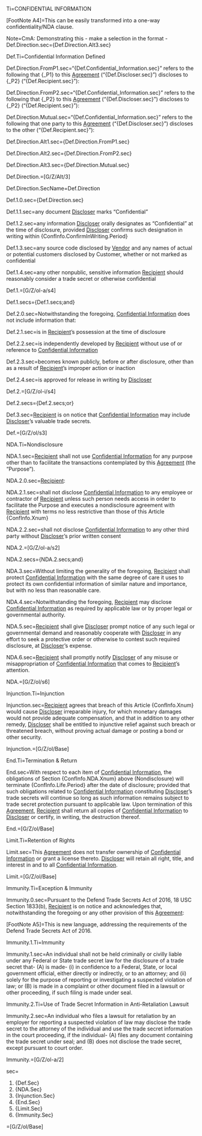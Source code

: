 Ti=CONFIDENTIAL INFORMATION

[FootNote A4]=This can be easily transformed into a one-way confidentiality/NDA clause.  

Note=CmA: Demonstrating this - make a selection in the format - Def.Direction.sec={Def.Direction.Alt3.sec}

Def.Ti=Confidential Information Defined

Def.Direction.FromP1.sec=“{Def.Confidential_Information.sec}” refers to the following that  {_P1} to this <a class='definedterm' href='#Def.Agreement.sec'>Agreement</a> (“{Def.Discloser.sec}”) discloses to {_P2} (“{Def.Recipient.sec}”):

Def.Direction.FromP2.sec=“{Def.Confidential_Information.sec}” refers to the following that  {_P2} to this <a class='definedterm' href='#Def.Agreement.sec'>Agreement</a> (“{Def.Discloser.sec}”) discloses to {_P2} (“{Def.Recipient.sec}”):

Def.Direction.Mutual.sec=“{Def.Confidential_Information.sec}” refers to the following that one party to this <a class='definedterm' href='#Def.Agreement.sec'>Agreement</a> (“{Def.Discloser.sec}”) discloses to the other (“{Def.Recipient.sec}”):

Def.Direction.Alt1.sec={Def.Direction.FromP1.sec}

Def.Direction.Alt2.sec={Def.Direction.FromP2.sec}

Def.Direction.Alt3.sec={Def.Direction.Mutual.sec}

Def.Direction.=[G/Z/Alt/3]

Def.Direction.SecName=Def.Direction

Def.1.0.sec={Def.Direction.sec}

Def.1.1.sec=any document <a class='definedterm' href='#Def.Discloser.sec'>Discloser</a> marks “Confidential”

Def.1.2.sec=any information <a class='definedterm' href='#Def.Discloser.sec'>Discloser</a> orally designates as “Confidential” at the time of disclosure, provided <a class='definedterm' href='#Def.Discloser.sec'>Discloser</a> confirms such designation in writing within {ConfInfo.ConfirmInWriting.Period}

Def.1.3.sec=any source code disclosed by <a class='definedterm' href='#Def.Vendor.sec'>Vendor</a> and any names of actual or potential customers disclosed by Customer, whether or not marked as confidential

Def.1.4.sec=any other nonpublic, sensitive information <a class='definedterm' href='#Def.Recipient.sec'>Recipient</a> should reasonably consider a trade secret or otherwise confidential

Def.1.=[G/Z/ol-a/s4]

Def.1.secs={Def.1.secs;and}

Def.2.0.sec=Notwithstanding the foregoing, <a class='definedterm' href='#Def.Confidential_Information.sec'>Confidential Information</a> does not include information that:

Def.2.1.sec=is in <a class='definedterm' href='#Def.Recipient.sec'>Recipient</a>’s possession at the time of disclosure

Def.2.2.sec=is independently developed by <a class='definedterm' href='#Def.Recipient.sec'>Recipient</a> without use of or reference to <a class='definedterm' href='#Def.Confidential_Information.sec'>Confidential Information</a>

Def.2.3.sec=becomes known publicly, before or after disclosure, other than as a result of <a class='definedterm' href='#Def.Recipient.sec'>Recipient</a>’s improper action or inaction

Def.2.4.sec=is approved for release in writing by <a class='definedterm' href='#Def.Discloser.sec'>Discloser</a>

Def.2.=[G/Z/ol-i/s4]

Def.2.secs={Def.2.secs;or}

Def.3.sec=<a class='definedterm' href='#Def.Recipient.sec'>Recipient</a> is on notice that <a class='definedterm' href='#Def.Confidential_Information.sec'>Confidential Information</a> may include <a class='definedterm' href='#Def.Discloser.sec'>Discloser</a>’s valuable trade secrets.

Def.=[G/Z/ol/s3]

NDA.Ti=Nondisclosure

NDA.1.sec=<a class='definedterm' href='#Def.Recipient.sec'>Recipient</a> shall not use <a class='definedterm' href='#Def.Confidential_Information.sec'>Confidential Information</a> for any purpose other than to facilitate the transactions contemplated by this <a class='definedterm' href='#Def.Agreement.sec'>Agreement</a> (the “Purpose”).

NDA.2.0.sec=<a class='definedterm' href='#Def.Recipient.sec'>Recipient</a>:

NDA.2.1.sec=shall not disclose <a class='definedterm' href='#Def.Confidential_Information.sec'>Confidential Information</a> to any employee or contractor of <a class='definedterm' href='#Def.Recipient.sec'>Recipient</a> unless such person needs access in order to facilitate the Purpose and executes a nondisclosure agreement with <a class='definedterm' href='#Def.Recipient.sec'>Recipient</a> with terms no less restrictive than those of this Article {ConfInfo.Xnum}

NDA.2.2.sec=shall not disclose <a class='definedterm' href='#Def.Confidential_Information.sec'>Confidential Information</a> to any other third party without <a class='definedterm' href='#Def.Discloser.sec'>Discloser</a>’s prior written consent

NDA.2.=[G/Z/ol-a/s2]

NDA.2.secs={NDA.2.secs;and}

NDA.3.sec=Without limiting the generality of the foregoing, <a class='definedterm' href='#Def.Recipient.sec'>Recipient</a> shall protect <a class='definedterm' href='#Def.Confidential_Information.sec'>Confidential Information</a> with the same degree of care it uses to protect its own confidential information of similar nature and importance, but with no less than reasonable care.

NDA.4.sec=Notwithstanding the foregoing, <a class='definedterm' href='#Def.Recipient.sec'>Recipient</a> may disclose <a class='definedterm' href='#Def.Confidential_Information.sec'>Confidential Information</a> as required by applicable law or by proper legal or governmental authority.

NDA.5.sec=<a class='definedterm' href='#Def.Recipient.sec'>Recipient</a> shall give <a class='definedterm' href='#Def.Discloser.sec'>Discloser</a> prompt notice of any such legal or governmental demand and reasonably cooperate with <a class='definedterm' href='#Def.Discloser.sec'>Discloser</a> in any effort to seek a protective order or otherwise to contest such required disclosure, at <a class='definedterm' href='#Def.Discloser.sec'>Discloser</a>’s expense.

NDA.6.sec=<a class='definedterm' href='#Def.Recipient.sec'>Recipient</a> shall promptly notify <a class='definedterm' href='#Def.Discloser.sec'>Discloser</a> of any misuse or misappropriation of <a class='definedterm' href='#Def.Confidential_Information.sec'>Confidential Information</a> that comes to <a class='definedterm' href='#Def.Recipient.sec'>Recipient</a>’s attention.

NDA.=[G/Z/ol/s6]

Injunction.Ti=Injunction

Injunction.sec=<a class='definedterm' href='#Def.Recipient.sec'>Recipient</a> agrees that breach of this Article {ConfInfo.Xnum} would cause <a class='definedterm' href='#Def.Discloser.sec'>Discloser</a> irreparable injury, for which monetary damages would not provide adequate compensation, and that in addition to any other remedy, <a class='definedterm' href='#Def.Discloser.sec'>Discloser</a> shall be entitled to injunctive relief against such breach or threatened breach, without proving actual damage or posting a bond or other security.

Injunction.=[G/Z/ol/Base]

End.Ti=Termination & Return

End.sec=With respect to each item of <a class='definedterm' href='#Def.Confidential_Information.sec'>Confidential Information</a>, the obligations of Section {ConfInfo.NDA.Xnum} above (Nondisclosure) will terminate {ConfInfo.Life.Period} after the date of disclosure; provided that such obligations related to <a class='definedterm' href='#Def.Confidential_Information.sec'>Confidential Information</a> constituting <a class='definedterm' href='#Def.Discloser.sec'>Discloser</a>’s trade secrets will continue so long as such information remains subject to trade secret protection pursuant to applicable law. Upon termination of this <a class='definedterm' href='#Def.Agreement.sec'>Agreement</a>, <a class='definedterm' href='#Def.Recipient.sec'>Recipient</a> shall return all copies of <a class='definedterm' href='#Def.Confidential_Information.sec'>Confidential Information</a> to <a class='definedterm' href='#Def.Discloser.sec'>Discloser</a> or certify, in writing, the destruction thereof.

End.=[G/Z/ol/Base]

Limit.Ti=Retention of Rights

Limit.sec=This <a class='definedterm' href='#Def.Agreement.sec'>Agreement</a> does not transfer ownership of <a class='definedterm' href='#Def.Confidential_Information.sec'>Confidential Information</a> or grant a license thereto. <a class='definedterm' href='#Def.Discloser.sec'>Discloser</a> will retain all right, title, and interest in and to all <a class='definedterm' href='#Def.Confidential_Information.sec'>Confidential Information</a>.

Limit.=[G/Z/ol/Base]

Immunity.Ti=Exception & Immunity

Immunity.0.sec=Pursuant to the Defend Trade Secrets Act of 2016, 18 USC Section 1833(b), <a class='definedterm' href='#Def.Recipient.sec'>Recipient</a> is on notice and acknowledges that, notwithstanding the foregoing or any other provision of this <a class='definedterm' href='#Def.Agreement.sec'>Agreement</a>:

[FootNote A5]=This is new language, addressing the requirements of the Defend Trade Secrets Act of 2016.

Immunity.1.Ti=Immunity

Immunity.1.sec=An individual shall not be held criminally or civilly liable under any Federal or State trade secret law for the disclosure of a trade secret that- (A) is made- (i) in confidence to a Federal, State, or local government official, either directly or indirectly, or to an attorney; and (ii) solely for the purpose of reporting or investigating a suspected violation of law; or (B) is made in a complaint or other document filed in a lawsuit or other proceeding, if such filing is made under seal.

Immunity.2.Ti=Use of Trade Secret Information in Anti-Retaliation Lawsuit

Immunity.2.sec=An individual who files a lawsuit for retaliation by an employer for reporting a suspected violation of law may disclose the trade secret to the attorney of the individual and use the trade secret information in the court proceeding, if the individual- (A) files any document containing the trade secret under seal; and (B) does not disclose the trade secret, except pursuant to court order.

Immunity.=[G/Z/ol-a/2]

sec=<ol><li>{Def.Sec}<li>{NDA.Sec}<li>{Injunction.Sec}<li>{End.Sec}<li>{Limit.Sec}<li>{Immunity.Sec}</ol>

=[G/Z/ol/Base]
